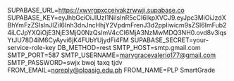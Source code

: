 SUPABASE_URL=https://xwvrgpxcceivakzrwwji.supabase.co
SUPABASE_KEY=eyJhbGciOiJIUzI1NiIsInR5cCI6IkpXVCJ9.eyJpc3MiOiJzdXBhYmFzZSIsInJlZiI6Inh3dnJncHhjY2VpdmFrenJ3d2ppIiwicm9sZSI6ImFub24iLCJpYXQiOjE3NjE3MjQ0NzQsImV4cCI6MjA3NzMwMDQ3NH0.ovd8v3lqsYtJU78D4iM6CyAyvi6jK4FUbYUjydFi4FM
SUPABASE_SECRET=your-service-role-key
DB_METHOD=rest
SMTP_HOST=smtp.gmail.com
SMTP_PORT=587
SMTP_USERNAME=marygracevalerio177@gmail.com
SMTP_PASSWORD=swjx bwoj taxq tjdv
FROM_EMAIL=noreply@plpasig.edu.ph
FROM_NAME=PLP SmartGrade